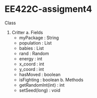 # EE422C-assigment4

Class
  1. Critter
    a. Fields
      - myPackage : String
      - population : List<Critter>
      - babies : List<Critter>
      - rand : Random
      - energy : int
      - x_coord : int
      - y_coord : int
      - hasMoved : boolean
      - isFighting : boolean
    b. Methods
      - getRandomInt(int) : int
      - setSeed(long) : void
   
    
